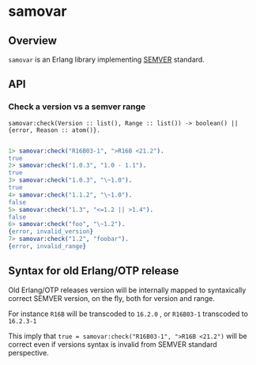 # samovar

## Overview

`samovar` is an Erlang library implementing [SEMVER](https://semver.org/) standard.

## API


### Check a version vs a semver range

`samovar:check(Version :: list(), Range :: list()) -> boolean() || {error, Reason :: atom()}.`

```erlang

1> samovar:check("R16B03-1", ">R16B <21.2").
true
2> samovar:check("1.0.3", "1.0 - 1.1").
true
3> samovar:check("1.0.3", "\~1.0").
true
4> samovar:check("1.1.2", "\~1.0").
false
5> samovar:check("1.3", "<=1.2 || >1.4").
false
6> samovar:check("foo", "\~1.2").
{error, invalid_version}
7> samovar:check("1.2", "foobar").
{error, invalid_range}

```

## Syntax for old Erlang/OTP release

Old Erlang/OTP releases version will be internally mapped to syntaxically correct SEMVER version, on the fly,
both for version and range.

For instance `R16B` will be transcoded to `16.2.0` , or `R16B03-1` transcoded to `16.2.3-1`

This imply that `true = samovar:check("R16B03-1", ">R16B <21.2")` will be correct even if versions syntax is invalid from SEMVER standard perspective.